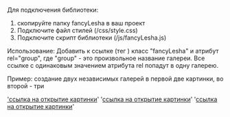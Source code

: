 Для подключения библиотеки:
1) скопируйте папку fancyLesha в ваш проект
2) Подключите файл стилей (/css/style.css)
3) Подключите скрипт библиотеки (/js/fancyLesha.js)

Использование:
Добавить к ссылке (тег <a>) класс "fancyLesha" и атрибут rel="group", 
где "group" - это произвольное название галереи.
Все ссылке с одинаковым значением атрибута rel попадут в одну галерею.

Пример: создание двух независимых галерей в первой две картинки, во второй - три
<a href="path_to_pic" class="fancyLesha" rel="group">
<a href="path_to_pic" class="fancyLesha" rel="group">

'<a href="path_to_pic" class="fancyLesha" rel="group1">ссылка на открытие картинки</a>'
'<a href="path_to_pic" class="fancyLesha" rel="group1">ссылка на открытие картинки</a>'
'<a href="path_to_pic" class="fancyLesha" rel="group1">ссылка на открытие картинки</a>'
